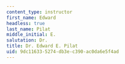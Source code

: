 ```yaml
---
content_type: instructor
first_name: Edward
headless: true
last_name: Pilat
middle_initial: E.
salutation: Dr.
title: Dr. Edward E. Pilat
uid: 9dc11633-5274-db3e-c390-ac0da6e5f4ad
---
```


